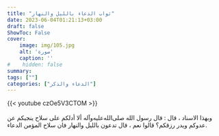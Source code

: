 ```yaml
---
title: "ثواب الدعاء بالليل والنهار"
date: 2023-06-04T01:21:13+03:00
draft: false
ShowToc: False
cover:
    image: img/105.jpg
    alt: 'صورة'
    caption: ''
#    hidden: false
summary: 
tags: [""]
categories: ["الدعاء والذكر"]
---
```

{{< youtube czOe5V3CTOM >}}  
 <br>
وبهذا الاسناد ، قال : قال رسول الله صلى‌الله‌عليه‌وآله ألا أدلكم على سلاح
ينجيكم عن عدوكم ويدر رزقكم؟ قالوا نعم ، قال تدعون بالليل والنهار
فان سلاح المؤمن الدعاء.

